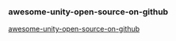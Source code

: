 ### awesome-unity-open-source-on-github
[awesome-unity-open-source-on-github](https://github.com/baba-s/awesome-unity-open-source-on-github/blob/master/README.md ':include :type=markdown')